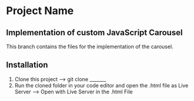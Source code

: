 # Project Name

## Implementation of custom JavaScript Carousel

This branch contains the files for the implementation of the carousel.

## Installation

1. Clone this project --> git clone _______
2. Run the cloned folder in your code editor and open the .html file as Live Server --> Open with Live Server in the .html File
